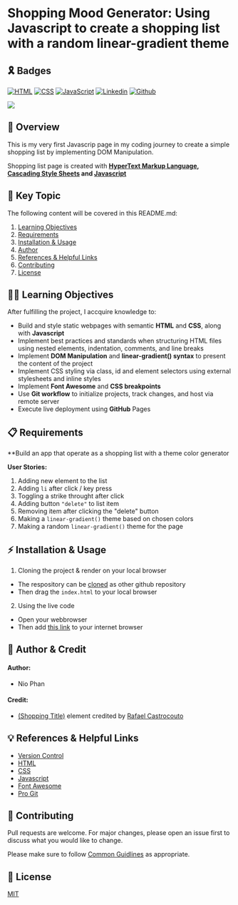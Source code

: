# Shopping Mood Generator: Using Javascript to create a shopping list with a random linear-gradient theme

## 🎗️ Badges
[![HTML](https://img.shields.io/badge/HTML-%23FFac45.svg?&style=for-the-badge&logo=html5&logoColor=white&color=orange)](https://developer.mozilla.org/en-US/docs/Web/HTML)
[![CSS](https://img.shields.io/badge/CSS-%23FFac45.svg?&style=for-the-badge&logo=css3&logoColor=white&color=blue)](https://developer.mozilla.org/en-US/docs/Web/CSS)
[![JavaScript](https://img.shields.io/badge/JAVASCRIPT-%23FFac45.svg?&style=for-the-badge&logo=javascript&logoColor=white&color=yellow)](https://www.ecma-international.org/publications-and-standards/standards/ecma-262/)
[![Linkedin](https://img.shields.io/badge/linkedin-%230077B5.svg?&style=for-the-badge&logo=linkedin&logoColor=white)]([https://www.linkedin.com/](https://www.linkedin.com/in/nhan-phan-77358a141/))
[![Github](http://img.shields.io/badge/github-%231877F2.svg?&style=for-the-badge&logo=github&logoColor=white&color=black)]([https://github.com/](https://github.com/kippulainen04))

![](https://i.imgur.com/ORWuX3q.png)

## 🚀 Overview

This is my very first Javascrip page in my coding journey to create a simple shopping list by implementing DOM Manipulation. 

Shopping list page is created with **[HyperText Markup Language](https://en.wikipedia.org/wiki/HTML#:~:text=The%20HyperText%20Markup%20Language%20or,(HyperText%20Markup%20Language)), [Cascading Style Sheets](https://en.wikipedia.org/wiki/CSS) and [Javascript](https://en.wikipedia.org/wiki/JavaScript)** 

## 🔑 Key Topic

The following content will be covered in this README.md:
 1. [Learning Objectives](#learning)
 2. [Requirements](#requirement)
 3. [Installation & Usage](#tools)
 4. [Author](#author)
 5. [References & Helpful Links](#links)
 6. [Contributing](#contribution)
 7. [License](#license)

<div id='learning'/> 

## 🧑‍💻 Learning Objectives

After fulfilling the project, I accquire knowledge to:
* Build and style static webpages with semantic **HTML** and **CSS**, along with **Javascript**
* Implement best practices and standards when structuring HTML files using nested elements, indentation, comments, and line breaks
* Implement **DOM Manipulation** and **linear-gradient() syntax** to present the content of the project
* Implement CSS styling via class, id and element selectors using external stylesheets and inline styles
* Implement **Font Awesome** and **CSS breakpoints**
* Use **Git workflow** to initialize projects, track changes, and host via remote server
* Execute live deployment using **GitHub** Pages

<div id='requirement'/> 

## 📋 Requirements

**Build an app that operate as a shopping list with a theme color generator

**User Stories:** 
1. Adding new element to the list
2. Adding `li` after click / key press
3. Toggling a strike throught after click
4. Adding button `"delete"` to list item
5. Removing item after clicking the "delete" button
6. Making a `linear-gradient()` theme based on chosen colors
7. Making a random `linear-gradient()` theme for the page

<div id='tools'/>

## ⚡ Installation & Usage

1. Cloning the project & render on your local browser
* The respository can be [cloned](https://docs.github.com/en/repositories/creating-and-managing-repositories/cloning-a-repository) as other github repository 
* Then drag the `index.html` to your local browser

2. Using the live code
* Open your webbrowser
* Then add [this link](https://kippulainen04.github.io/shopping-mood-generator/) to your internet browser

<div id='author'/>

## 👥 Author & Credit 

#### Author:
* Nio Phan

#### Credit:
* [(Shopping Title)](https://codepen.io/rafaelcastrocouto/pen/BNdOab) element credited by [Rafael Castrocouto](https://codepen.io/rafaelcastrocouto)

<div id='links'/>

## 💡 References & Helpful Links
* [Version Control](https://en.wikipedia.org/wiki/Version_control)
* [HTML](https://developer.mozilla.org/en-US/docs/Web/HTML)
* [CSS](https://developer.mozilla.org/en-US/docs/Web/CSS)
* [Javascript](https://www.freecodecamp.org/news/how-to-manipulate-the-dom-beginners-guide/#:~:text=The%20DOM%20stands%20for%20Document,and%20useful%20abilities%20of%20JavaScript.)
* [Font Awesome](https://fontawesome.com/)
* [Pro Git](https://git-scm.com/book/en/v2)

<div id='contribution'/>

## 💭 Contributing

Pull requests are welcome. For major changes, please open an issue first to discuss what you would like to change.

Please make sure to follow [Common Guidlines](https://docs.github.com/en/communities/setting-up-your-project-for-healthy-contributions/setting-guidelines-for-repository-contributors) as appropriate.

<div id='license'/>

## 📝 License
[MIT](https://choosealicense.com/licenses/mit/)


















